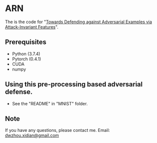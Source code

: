 # ARN

The is the code for "[Towards Defending against Adversarial Examples via Attack-Invariant Features](https://proceedings.mlr.press/v139/zhou21e.html)".

## Prerequisites
* Python (3.7.4)
* Pytorch (0.4.1)
* CUDA
* numpy

## Using this pre-processing based adversarial defense.
* See the "README" in "MNIST" folder.

## Note

If you have any questions, please contact me.  Email:  dwzhou.xidian@gmail.com
